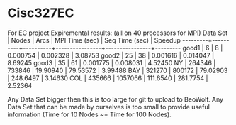 # Cisc327EC
For EC project
Expiremental results:
(all on 40 processors for MPI)
Data Set | Nodes    | Arcs     | MPI Time (sec) | Seq Time (sec) | Speedup 
---------+----------+----------+----------------+----------------+---------
good1    | 6        | 8        | 0.000754       | 0.002328       | 3.08753 
good2    | 25       | 38       | 0.001616       | 0.014047       | 8.69245
good3    | 35       | 61       | 0.001775       | 0.008031       | 4.52450
NY       | 264346   | 733846   | 19.90940       | 79.53572       | 3.99488
BAY		 | 321270   | 800172   | 79.02903       | 248.6497       | 3.14630
COL 	 | 435666   | 1057066  | 111.6540       | 281.7754       | 2.52364


Any Data Set bigger then this is too large for git to upload to BeoWolf.
Any Data Set that can be made by ourselves is too small to provide useful
information (Time for 10 Nodes ~= Time for 100 Nodes).

